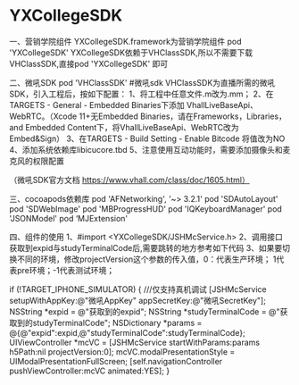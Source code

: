 # YXCollegeSDK
一、营销学院组件
YXCollegeSDK.framework为营销学院组件
pod 'YXCollegeSDK' 
YXCollegeSDK依赖于VHClassSDK,所以不需要下载VHClassSDK,直接pod 'YXCollegeSDK' 即可

二、微吼SDK
pod 'VHClassSDK'  #微吼sdk
VHClassSDK为直播所需的微吼SDK，引入工程后，按如下配置：
1、将工程中任意文件.m改为.mm；
2、在TARGETS - General - Embedded Binaries下添加
VhallLiveBaseApi、WebRTC。（Xcode 11+无Embedded Binaries，请在Frameworks，Libraries，and Embedded Content下，将VhallLiveBaseApi、WebRTC改为Embed&Sign）
3、在TARGETS - Build Setting - Enable Bitcode 将值改为NO
4、添加系统依赖库libicucore.tbd
5、注意使用互动功能时，需要添加摄像头和麦克风的权限配置

（微吼SDK官方文档 https://www.vhall.com/class/doc/1605.html）

三、cocoapods依赖库
pod 'AFNetworking', '~> 3.2.1'
pod 'SDAutoLayout'
pod 'SDWebImage'
pod 'MBProgressHUD'
pod 'IQKeyboardManager'
pod 'JSONModel'
pod ‘MJExtension'

四、组件的使用
1、#import <YXCollegeSDK/JSHMcService.h>
2、调用接口获取到expid与studyTerminalCode后,需要跳转的地方参考如下代码
3、如果要切换不同的环境，修改projectVersion这个参数的传入值，0：代表生产环境； 1代表pre环境；-1代表测试环境；

if (!TARGET_IPHONE_SIMULATOR) { ///仅支持真机调试
    [JSHMcService setupWithAppKey:@"微吼AppKey" appSecretKey:@"微吼SecretKey"];
    NSString *expid = @"获取到的expid";
    NSString *studyTerminalCode = @"获取到的studyTerminalCode";
    NSDictionary *params = @{@"expid":expid,@"studyTerminalCode":studyTerminalCode};
    UIViewController *mcVC = [JSHMcService startWithParams:params h5Path:nil projectVersion:0];
    mcVC.modalPresentationStyle = UIModalPresentationFullScreen;
    [self.navigationController pushViewController:mcVC animated:YES];
}


